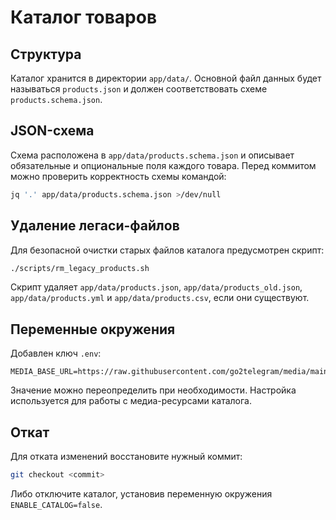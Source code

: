 # Каталог товаров

## Структура

Каталог хранится в директории `app/data/`. Основной файл данных будет называться `products.json` и должен соответствовать схеме `products.schema.json`.

## JSON-схема

Схема расположена в `app/data/products.schema.json` и описывает обязательные и опциональные поля каждого товара. Перед коммитом можно проверить корректность схемы командой:

```bash
jq '.' app/data/products.schema.json >/dev/null
```

## Удаление легаси-файлов

Для безопасной очистки старых файлов каталога предусмотрен скрипт:

```bash
./scripts/rm_legacy_products.sh
```

Скрипт удаляет `app/data/products.json`, `app/data/products_old.json`, `app/data/products.yml` и `app/data/products.csv`, если они существуют.

## Переменные окружения

Добавлен ключ `.env`:

```
MEDIA_BASE_URL=https://raw.githubusercontent.com/go2telegram/media/main
```

Значение можно переопределить при необходимости. Настройка используется для работы с медиа-ресурсами каталога.

## Откат

Для отката изменений восстановите нужный коммит:

```bash
git checkout <commit>
```

Либо отключите каталог, установив переменную окружения `ENABLE_CATALOG=false`.
